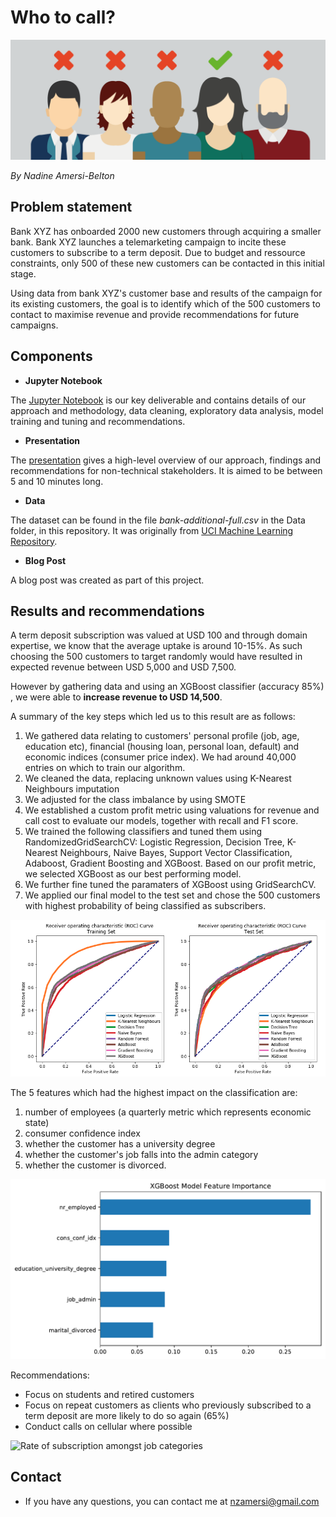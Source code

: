 # Who to call?

<img src="/Images/audience-targeting.png" alt="Audience Targeting" >

*By Nadine Amersi-Belton*

## Problem statement

Bank XYZ has onboarded 2000 new customers through acquiring a smaller bank. Bank XYZ launches a telemarketing campaign to incite these customers to subscribe to a term deposit. Due to budget and ressource constraints, only 500 of these new customers can be contacted in this initial stage.

Using data from bank XYZ's customer base and results of the campaign for its existing customers, the goal is to identify which of the 500 customers to contact to maximise revenue and provide recommendations for future campaigns.

## Components

* **Jupyter Notebook**

The [Jupyter Notebook](https://nbviewer.jupyter.org/github/nadinezab/bank-marketing/blob/master/bank-marketing.ipynb) is our key deliverable and contains details of our approach and methodology, data cleaning, exploratory data analysis, model training and tuning and recommendations.

* **Presentation**

The [presentation](https://github.com/nadinezab/bank-marketing/blob/master/presentation.pdf) gives a high-level overview of our approach, findings and recommendations for non-technical stakeholders. It is aimed to be between 5 and 10 minutes long.

* **Data**

The dataset can be found in the file *bank-additional-full.csv* in the Data folder, in this repository. It was originally from [UCI Machine Learning Repository](https://archive.ics.uci.edu/ml/datasets/Bank+Marketing). 

* **Blog Post**

A blog post was created as part of this project.

## Results and recommendations

A term deposit subscription was valued at USD 100 and through domain expertise, we know that the average uptake is around 10-15%. As such choosing the 500 customers to target randomly would have resulted in expected revenue between USD 5,000 and USD 7,500.

However by gathering data and using an XGBoost classifier (accuracy 85%) , we were able to **increase revenue to USD 14,500**.

A summary of the key steps which led us to this result are as follows:

1. We gathered data relating to customers' personal profile (job, age, education etc), financial (housing loan, personal loan, default) and economic indices (consumer price index). We had around 40,000 entries on which to train our algorithm.
2. We cleaned the data, replacing unknown values using K-Nearest Neighbours imputation
3. We adjusted for the class imbalance by using SMOTE
4. We established a custom profit metric using valuations for revenue and call cost to evaluate our models, together with recall and F1 score.
5. We trained the following classifiers and tuned them using RandomizedGridSearchCV: Logistic Regression, Decision Tree, K-Nearest Neighbours, Naive Bayes, Support Vector Classification, Adaboost, Gradient Boosting and XGBoost. Based on our profit metric, we selected XGBoost as our best performing model.
6. We further fine tuned the paramaters of XGBoost using GridSearchCV.
7. We applied our final model to the test set and chose the 500 customers with highest probability of being classified as subscribers.

<img src="/Images/ROC.png" alt="Train and Test ROC curves" >

The 5 features which had the highest impact on the classification are:
1. number of employees (a quarterly metric which represents economic state)
2. consumer confidence index
3. whether the customer has a university degree
4. whether the customer's job falls into the admin category
5. whether the customer is divorced.

<img src="/Images/feats.png" alt="Top 5 Features" >

Recommendations:
* Focus on students and retired customers
* Focus on repeat customers as clients who previously subscribed to a term deposit are more likely to do so again (65%)
* Conduct calls on cellular where possible

<img src="/Images/job.png" alt="Rate of subscription amongst job categories" >

## Contact

* If you have any questions, you can contact me at nzamersi@gmail.com